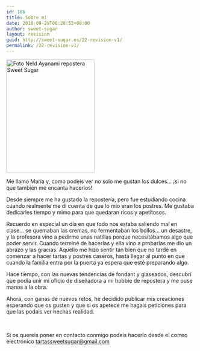 ```yaml
---
id: 186
title: Sobre mí
date: 2018-09-29T08:28:52+00:00
author: sweet-sugar
layout: revision
guid: http://sweet-sugar.es/22-revision-v1/
permalink: /22-revision-v1/
---
```

[<img class="size-medium wp-image-183" src="http://sweet-sugar.es/wp-content/uploads/2018/09/20180929_102222-234x300.jpg" alt="Foto Neld Ayanami repostera Sweet Sugar" width="234" height="300" />](http://sweet-sugar.es/wp-content/uploads/2018/09/20180929_102222-e1538209401159.jpg)

Me llamo María y, como podeis ver no solo me gustan los dulces&#8230; ¡si no que también me encanta hacerlos!

Desde siempre me ha gustado la repostería, pero fue estudiando cocina cuando realmente me di cuenta de que lo mio eran los postres. Me gustaba dedicarles tiempo y mimo para que quedaran ricos y apetitosos.

Recuerdo en especial un día en que todo nos estaba saliendo mal en clase&#8230; se quemaban las cremas, no fermentaban los bollos&#8230; un desastre, y la profesora vino a pedirme unas natillas porque necesitábamos algo que poder servir. Cuando terminé de hacerlas y ella vino a probarlas me dio un abrazo y las gracias. Aquello me hizo sentir tan bien que no tardé en comenzar a hacer tartas y postres caseros, hasta llegar al punto en que cuando la familia entra por la puerta ya espera que esté preparando algo.

Hace tiempo, con las nuevas tendencias de fondant y glaseados, descubrí que podía unir mi oficio de diseñadora a mi hobbie de repostera y me puse manos a la obra.

Ahora, con ganas de nuevos retos, he decidido publicar mis creaciones esperando que os gusten y que si os apetece me hagais peticiones para que las podais ver hechas realidad.

&nbsp;

Si os quereis poner en contacto conmigo podeis hacerlo desde el correo electrónico tartassweetsugar@gmail.com

&nbsp;